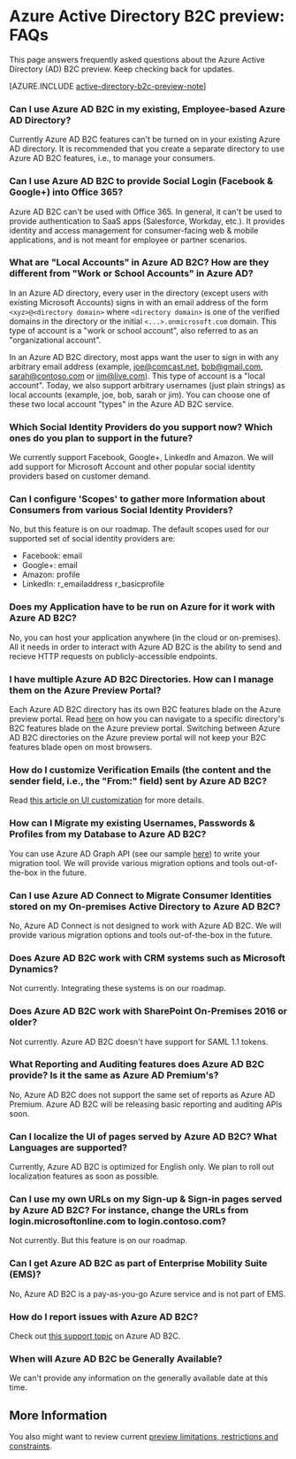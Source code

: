 <properties
	pageTitle="Azure Active Directory B2C preview: FAQs | Microsoft Azure"
	description="Frequently asked questions about Azure Active Directory B2C"
	services="active-directory-b2c"
	documentationCenter=""
	authors="swkrish"
	manager="msmbaldwin"
	editor="curtand"/>

<tags
	ms.service="active-directory-b2c"
	ms.workload="identity"
	ms.tgt_pltfrm="na"
	ms.devlang="na"
	ms.topic="article"
	ms.date="09/22/2015"
	ms.author="swkrish"/>

# Azure Active Directory B2C preview: FAQs

This page answers frequently asked questions about the Azure Active Directory (AD) B2C preview. Keep checking back for updates.

[AZURE.INCLUDE [active-directory-b2c-preview-note](../../includes/active-directory-b2c-preview-note.md)]

### Can I use Azure AD B2C in my existing, Employee-based Azure AD Directory?

Currently Azure AD B2C features can't be turned on in your existing Azure AD directory. It is recommended that you create a separate directory to use Azure AD B2C features, i.e., to manage your consumers.

### Can I use Azure AD B2C to provide Social Login (Facebook & Google+) into Office 365?

Azure AD B2C can't be used with Office 365. In general, it can't be used to provide authentication to SaaS apps (Salesforce, Workday, etc.). It provides identity and access management for consumer-facing web & mobile applications, and is not meant for employee or partner scenarios.

### What are "Local Accounts" in Azure AD B2C? How are they different from "Work or School Accounts" in Azure AD?

In an Azure AD directory, every user in the directory (except users with existing Microsoft Accounts) signs in with an email address of the form `<xyz>@<directory domain>` where `<directory domain>` is one of the verified domains in the directory or the initial `<...>.onmicrosoft.com` domain. This type of account is a "work or school account", also referred to as an "organizational account".

In an Azure AD B2C directory, most apps want the user to sign in with any arbitrary email address (example, joe@comcast.net, bob@gmail.com, sarah@contoso.com or jim@live.com). This type of account is a "local account". Today, we also support arbitrary usernames (just plain strings) as local accounts (example, joe, bob, sarah or jim). You can choose one of these two local account "types" in the Azure AD B2C service.

### Which Social Identity Providers do you support now? Which ones do you plan to support in the future?

We currently support Facebook, Google+, LinkedIn and Amazon. We will add support for Microsoft Account and other popular social identity providers based on customer demand.

### Can I configure 'Scopes' to gather more Information about Consumers from various Social Identity Providers?

No, but this feature is on our roadmap. The default scopes used for our supported set of social identity providers are:

- Facebook: email
- Google+: email
- Amazon: profile
- LinkedIn: r_emailaddress r_basicprofile

### Does my Application have to be run on Azure for it work with Azure AD B2C?

No, you can host your application anywhere (in the cloud or on-premises). All it needs in order to interact with Azure AD B2C is the ability to send and recieve HTTP requests on publicly-accessible endpoints.

### I have multiple Azure AD B2C Directories. How can I manage them on the Azure Preview Portal?

Each Azure AD B2C directory has its own B2C features blade on the Azure preview portal. Read [here](active-directory-b2c-app-registration.md#navigate-to-the-b2c-features-blade) on how you can navigate to a specific directory's B2C features blade on the Azure preview portal. Switching between Azure AD B2C directories on the Azure preview portal will not keep your B2C features blade open on most browsers.

### How do I customize Verification Emails (the content and the sender field, i.e., the "From:" field) sent by Azure AD B2C?

Read [this article on UI customization](active-directory-b2c-reference-ui-customization.md) for more details.

### How can I Migrate my existing Usernames, Passwords & Profiles from my Database to Azure AD B2C?

You can use Azure AD Graph API (see our sample [here](active-directory-b2c-devquickstarts-graph-dotnet.md)) to write your migration tool. We will provide various migration options and tools out-of-the-box in the future.

### Can I use Azure AD Connect to Migrate Consumer Identities stored on my On-premises Active Directory to Azure AD B2C?

No, Azure AD Connect is not designed to work with Azure AD B2C. We will provide various migration options and tools out-of-the-box in the future.

### Does Azure AD B2C work with CRM systems such as Microsoft Dynamics?

Not currently. Integrating these systems is on our roadmap.

### Does Azure AD B2C work with SharePoint On-Premises 2016 or older?

Not currently. Azure AD B2C doesn't have support for SAML 1.1 tokens.

### What Reporting and Auditing features does Azure AD B2C provide? Is it the same as Azure AD Premium's?

No, Azure AD B2C does not support the same set of reports as Azure AD Premium. Azure AD B2C will be releasing basic reporting and auditing APIs soon.

### Can I localize the UI of pages served by Azure AD B2C? What Languages are supported?

Currently, Azure AD B2C is optimized for English only. We plan to roll out localization features as soon as possible.

### Can I use my own URLs on my Sign-up & Sign-in pages served by Azure AD B2C? For instance, change the URLs from login.microsoftonline.com to login.contoso.com?

Not currently. But this feature is on our roadmap.

### Can I get Azure AD B2C as part of Enterprise Mobility Suite (EMS)?

No, Azure AD B2C is a pay-as-you-go Azure service and is not part of EMS.

### How do I report issues with Azure AD B2C?

Check out [this support topic](active-directory-b2c-support.md) on Azure AD B2C.

### When will Azure AD B2C be Generally Available?

We can't provide any information on the generally available date at this time.

## More Information

You also might want to review current [preview limitations, restrictions and constraints](active-directory-b2c-limitations.md).
